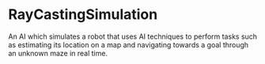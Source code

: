 # RayCastingSimulation
An AI which simulates a robot that uses AI techniques to perform tasks such as estimating its location on a map and navigating towards a goal through an unknown maze in real time.
